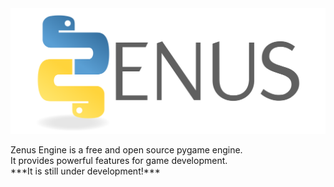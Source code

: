 <div>
  <picture>
    <source media="(prefers-color-scheme: dark)" srcset="zenus/images/ZENUS_FULL.png">
    <source media="(prefers-color-scheme: light)" srcset="zenus/images/ZENUS_FULL.png">
    <img alt="Zenus Engine Logo" src="zenus/images/ZENUS_FULL.png">
  </picture>
  <p>Zenus Engine is a free and open source pygame engine.<br>It provides powerful features for game development.<br>***It is still under development!***</p>
</div>